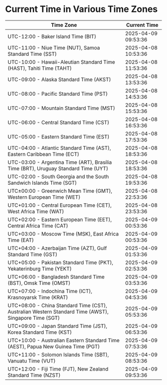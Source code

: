 # Current Time in Various Time Zones

| Time Zone | Current Time |
|-----------|--------------|
| UTC-12:00 - Baker Island Time (BIT) | 2025-04-09 09:53:36 |
| UTC-11:00 - Niue Time (NUT), Samoa Standard Time (SST) | 2025-04-08 10:53:36 |
| UTC-10:00 - Hawaii-Aleutian Standard Time (HAST), Tahiti Time (TAHT) | 2025-04-08 11:53:36 |
| UTC-09:00 - Alaska Standard Time (AKST) | 2025-04-08 13:53:36 |
| UTC-08:00 - Pacific Standard Time (PST) | 2025-04-08 14:53:36 |
| UTC-07:00 - Mountain Standard Time (MST) | 2025-04-08 15:53:36 |
| UTC-06:00 - Central Standard Time (CST) | 2025-04-08 16:53:36 |
| UTC-05:00 - Eastern Standard Time (EST) | 2025-04-08 17:53:36 |
| UTC-04:00 - Atlantic Standard Time (AST), Eastern Caribbean Time (ECT) | 2025-04-08 18:53:36 |
| UTC-03:00 - Argentina Time (ART), Brasília Time (BRT), Uruguay Standard Time (UYT) | 2025-04-08 18:53:36 |
| UTC-02:00 - South Georgia and the South Sandwich Islands Time (SGT) | 2025-04-08 19:53:36 |
| UTC±00:00 - Greenwich Mean Time (GMT), Western European Time (WET) | 2025-04-08 22:53:36 |
| UTC+01:00 - Central European Time (CET), West Africa Time (WAT) | 2025-04-08 23:53:36 |
| UTC+02:00 - Eastern European Time (EET), Central Africa Time (CAT) | 2025-04-09 00:53:36 |
| UTC+03:00 - Moscow Time (MSK), East Africa Time (EAT) | 2025-04-09 00:53:36 |
| UTC+04:00 - Azerbaijan Time (AZT), Gulf Standard Time (GST) | 2025-04-09 01:53:36 |
| UTC+05:00 - Pakistan Standard Time (PKT), Yekaterinburg Time (YEKT) | 2025-04-09 02:53:36 |
| UTC+06:00 - Bangladesh Standard Time (BST), Omsk Time (OMST) | 2025-04-09 03:53:36 |
| UTC+07:00 - Indochina Time (ICT), Krasnoyarsk Time (KRAT) | 2025-04-09 04:53:36 |
| UTC+08:00 - China Standard Time (CST), Australian Western Standard Time (AWST), Singapore Time (SGT) | 2025-04-09 05:53:36 |
| UTC+09:00 - Japan Standard Time (JST), Korea Standard Time (KST) | 2025-04-09 06:53:36 |
| UTC+10:00 - Australian Eastern Standard Time (AEST), Papua New Guinea Time (PGT) | 2025-04-09 07:53:36 |
| UTC+11:00 - Solomon Islands Time (SBT), Vanuatu Time (VUT) | 2025-04-09 08:53:36 |
| UTC+12:00 - Fiji Time (FJT), New Zealand Standard Time (NZST) | 2025-04-09 09:53:36 |
